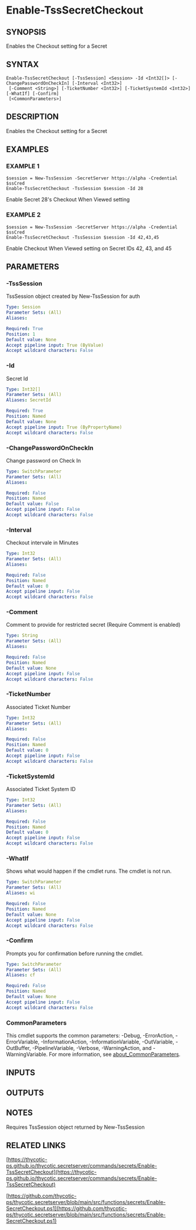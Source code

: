 # Enable-TssSecretCheckout

## SYNOPSIS
Enables the Checkout setting for a Secret

## SYNTAX

```
Enable-TssSecretCheckout [-TssSession] <Session> -Id <Int32[]> [-ChangePasswordOnCheckIn] [-Interval <Int32>]
 [-Comment <String>] [-TicketNumber <Int32>] [-TicketSystemId <Int32>] [-WhatIf] [-Confirm]
 [<CommonParameters>]
```

## DESCRIPTION
Enables the Checkout setting for a Secret

## EXAMPLES

### EXAMPLE 1
```
$session = New-TssSession -SecretServer https://alpha -Credential $ssCred
Enable-TssSecretCheckout -TssSession $session -Id 28
```

Enable Secret 28's Checkout When Viewed setting

### EXAMPLE 2
```
$session = New-TssSession -SecretServer https://alpha -Credential $ssCred
Enable-TssSecretCheckout -TssSession $session -Id 42,43,45
```

Enable Checkout When Viewed setting on Secret IDs 42, 43, and 45

## PARAMETERS

### -TssSession
TssSession object created by New-TssSession for auth

```yaml
Type: Session
Parameter Sets: (All)
Aliases:

Required: True
Position: 1
Default value: None
Accept pipeline input: True (ByValue)
Accept wildcard characters: False
```

### -Id
Secret Id

```yaml
Type: Int32[]
Parameter Sets: (All)
Aliases: SecretId

Required: True
Position: Named
Default value: None
Accept pipeline input: True (ByPropertyName)
Accept wildcard characters: False
```

### -ChangePasswordOnCheckIn
Change password on Check In

```yaml
Type: SwitchParameter
Parameter Sets: (All)
Aliases:

Required: False
Position: Named
Default value: False
Accept pipeline input: False
Accept wildcard characters: False
```

### -Interval
Checkout intervale in Minutes

```yaml
Type: Int32
Parameter Sets: (All)
Aliases:

Required: False
Position: Named
Default value: 0
Accept pipeline input: False
Accept wildcard characters: False
```

### -Comment
Comment to provide for restricted secret (Require Comment is enabled)

```yaml
Type: String
Parameter Sets: (All)
Aliases:

Required: False
Position: Named
Default value: None
Accept pipeline input: False
Accept wildcard characters: False
```

### -TicketNumber
Associated Ticket Number

```yaml
Type: Int32
Parameter Sets: (All)
Aliases:

Required: False
Position: Named
Default value: 0
Accept pipeline input: False
Accept wildcard characters: False
```

### -TicketSystemId
Associated Ticket System ID

```yaml
Type: Int32
Parameter Sets: (All)
Aliases:

Required: False
Position: Named
Default value: 0
Accept pipeline input: False
Accept wildcard characters: False
```

### -WhatIf
Shows what would happen if the cmdlet runs.
The cmdlet is not run.

```yaml
Type: SwitchParameter
Parameter Sets: (All)
Aliases: wi

Required: False
Position: Named
Default value: None
Accept pipeline input: False
Accept wildcard characters: False
```

### -Confirm
Prompts you for confirmation before running the cmdlet.

```yaml
Type: SwitchParameter
Parameter Sets: (All)
Aliases: cf

Required: False
Position: Named
Default value: None
Accept pipeline input: False
Accept wildcard characters: False
```

### CommonParameters
This cmdlet supports the common parameters: -Debug, -ErrorAction, -ErrorVariable, -InformationAction, -InformationVariable, -OutVariable, -OutBuffer, -PipelineVariable, -Verbose, -WarningAction, and -WarningVariable. For more information, see [about_CommonParameters](http://go.microsoft.com/fwlink/?LinkID=113216).

## INPUTS

## OUTPUTS

## NOTES
Requires TssSession object returned by New-TssSession

## RELATED LINKS

[https://thycotic-ps.github.io/thycotic.secretserver/commands/secrets/Enable-TssSecretCheckout](https://thycotic-ps.github.io/thycotic.secretserver/commands/secrets/Enable-TssSecretCheckout)

[https://github.com/thycotic-ps/thycotic.secretserver/blob/main/src/functions/secrets/Enable-SecretCheckout.ps1](https://github.com/thycotic-ps/thycotic.secretserver/blob/main/src/functions/secrets/Enable-SecretCheckout.ps1)

